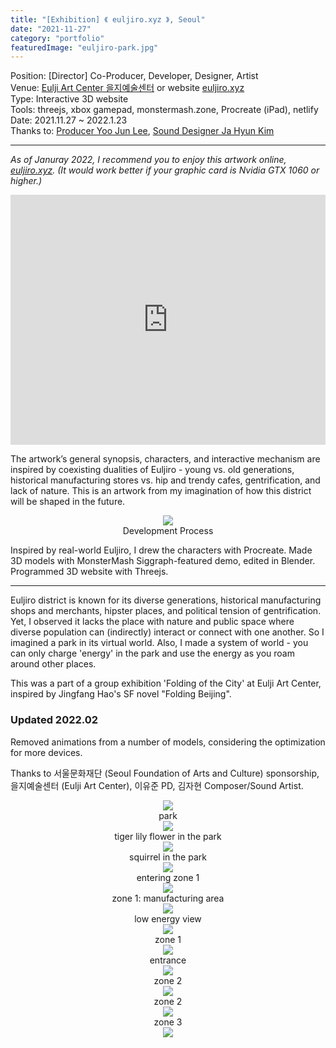 ```yaml
---
title: "[Exhibition] 《 euljiro.xyz 》, Seoul"
date: "2021-11-27"
category: "portfolio"
featuredImage: "euljiro-park.jpg"
---
```


<div class="intro">
Position: [Director] Co-Producer, Developer, Designer, Artist <br />
Venue: <a target="_blank" rel="noreferrer" href="https://www.instagram.com/c.enter_official">Eulji Art Center 을지예술센터</a> or website <a target="_blank" rel="noreferrer" href="https://www.euljiro.xyz">euljiro.xyz</a> <br />
Type: Interactive 3D website<br />
Tools: threejs, xbox gamepad, monstermash.zone, Procreate (iPad), netlify<br />
Date: 2021.11.27 ~ 2022.1.23<br />
Thanks to: <a target="_blank" rel="noreferrer" href="https://readymag.com/u16519807/1261048/">Producer Yoo Jun Lee</a>, <a target="_blank" rel="noreferrer" href="https://klovesmart.wixsite.com/mypage">Sound Designer Ja Hyun Kim</a>
</div>
<hr />

<i>As of Januray 2022, I recommend you to enjoy this artwork online, <a target="_blank" rel="noreferrer" href="https://www.euljiro.xyz">euljiro.xyz</a>. (It would work better if your graphic card is Nvidia GTX 1060 or higher.) </i>

<iframe width="100%" height="400" src="https://www.youtube.com/embed/HJYgOmYNM3U" title="YouTube video player" frameborder="0" allow="accelerometer; autoplay; clipboard-write; encrypted-media; gyroscope; picture-in-picture" allowfullscreen></iframe>

The artwork’s general synopsis, characters, and interactive mechanism are inspired by coexisting dualities of Euljiro - young vs. old generations, historical manufacturing stores vs. hip and trendy cafes, gentrification, and lack of nature. This is an artwork from my imagination of how this district will be shaped in the future.

<figure style="display: block; margin: 0 auto; text-align: center">
<img src="slide-1-3-1.png">
<figcaption>Development Process</figcaption>
</figure>

Inspired by real-world Euljiro, I drew the characters with Procreate. Made 3D models with MonsterMash Siggraph-featured demo, edited in Blender. Programmed 3D website with Threejs.

----

Euljiro district is known for its diverse generations, historical manufacturing shops and merchants, hipster places,
and political tension of gentrification. Yet, I observed it lacks the place with nature and public space where diverse population can (indirectly) interact or connect with one another. So I imagined a park in its virtual world. Also, I made a system of world - you can only charge 'energy' in the park and use the energy as you roam around other places.

This was a part of a group exhibition 'Folding of the City' at Eulji Art Center, inspired by Jingfang Hao's SF novel "Folding Beijing".

<h3>Updated 2022.02</h3>
Removed animations from a number of models, considering the optimization for more devices. 

Thanks to 서울문화재단 (Seoul Foundation of Arts and Culture) sponsorship, 을지예술센터 (Eulji Art Center), 이유준 PD, 김자현 Composer/Sound Artist.

<figure style="display: block; margin: 0 auto; text-align: center">
<img src="eulji1.png">
<figcaption>park</figcaption>
</figure>

<figure style="display: block; margin: 0 auto; text-align: center">
<img src="euljiro-park.jpg">
<figcaption>tiger lily flower in the park</figcaption>
</figure>

<figure style="display: block; margin: 0 auto; text-align: center">
<img src="zone0-1.png">
<figcaption>squirrel in the park</figcaption>
</figure>

<figure style="display: block; margin: 0 auto; text-align: center">
<img src="zone1-1.png">
<figcaption>entering zone 1</figcaption>
</figure>

<figure style="display: block; margin: 0 auto; text-align: center">
<img src="zone1.png">
<figcaption>zone 1: manufacturing area</figcaption>
</figure>

<figure style="display: block; margin: 0 auto; text-align: center">
<img src="zone1-2.png">
<figcaption>low energy view</figcaption>
</figure>

<figure style="display: block; margin: 0 auto; text-align: center">
<img src="zone1-3.png">
<figcaption>zone 1</figcaption>
</figure>

<figure style="display: block; margin: 0 auto; text-align: center">
<img src="eulji2.png">
<figcaption>entrance</figcaption>
</figure>

<figure style="display: block; margin: 0 auto; text-align: center">
<img src="zone2.png">
<figcaption>zone 2</figcaption>
</figure>

<figure style="display: block; margin: 0 auto; text-align: center">
<img src="zone2-1.png">
<figcaption>zone 2</figcaption>
</figure>

<figure style="display: block; margin: 0 auto; text-align: center">
<img src="zone3.png">
<figcaption>zone 3</figcaption>
</figure>

<figure style="display: block; margin: 0 auto; text-align: center">
<img src="eulji3.png">
<figcaption></figcaption>
</figure>
